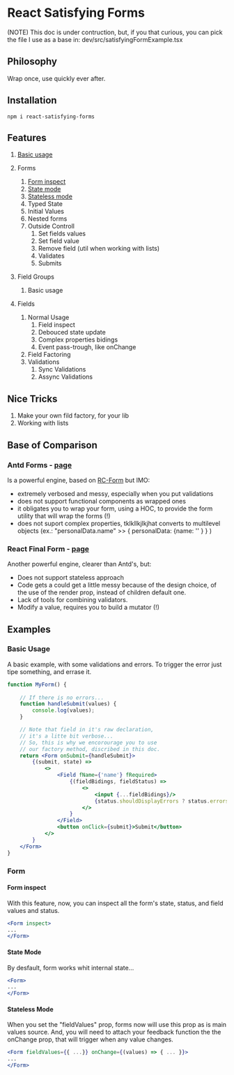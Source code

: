 # React Satisfying Forms
(NOTE) This doc is under contruction, but, if you that curious, you can pick the file I use as a base in: dev/src/satisfyingFormExample.tsx 

## Philosophy

Wrap once, use quickly ever after.

## Installation

` npm i react-satisfying-forms `

## Features

1. [Basic usage](#basic-usage)
1. Forms
    1. [Form inspect](#form-inspect)
    1. [State mode](#state-mode)
    1. [Stateless mode](#stateless-mode)
    1. Typed State
    1. Initial Values
    1. Nested forms
    1. Outside Controll
        1. Set fields values
        1. Set field value
        1. Remove field (util when working with lists)
        1. Validates
        1. Submits

1. Field Groups
    1. Basic usage

1. Fields
    1. Normal Usage
        1. Field inspect
        1. Debouced state update
        1. Complex properties bidings
        1. Event pass-trough, like onChange
    1. Field Factoring
    1. Validations
        1. Sync Validations
        1. Assync Validations

## Nice Tricks
1. Make your own fild factory, for your lib
1. Working with lists


## Base of Comparison

### Antd Forms - [page](https://ant.design/components/form/)
Is a powerful engine, based on [RC-Form](https://github.com/react-component/form) but IMO:

- extremely verbosed and messy, especially when you put validations
- does not support functional components as wrapped ones
- it obligates you to wrap your form, using a HOC, to provide the form utility that will wrap the forms (!)
- does not suport complex properties, tklkllkjlkjhat converts to multilevel objects (ex.: "personalData.name" >> { personalData: {name: '' } } )

### React Final Form - [page](https://github.com/final-form/react-final-form)

Another powerful engine, clearer than Antd's, but:
- Does not support stateless approach
- Code gets a could get a little messy because of the design choice, of the use of the render prop, instead of children default one.
- Lack of tools for combining validators.
- Modify a value, requires you to build a mutator (!)

## Examples
### Basic Usage
A basic example, with some validations and errors. To trigger the error just tipe something, and errase it.

```jsx
function MyForm() {
    
    // If there is no errors...
    function handleSubmit(values) {
        console.log(values);
    }

    // Note that field in it's raw declaration, 
    // it's a litte bit verbose... 
    // So, this is why we encorourage you to use 
    // our factory method, discribed in this doc.
    return <Form onSubmit={handleSubmit}>
        {(submit, state) => 
            <>
                <Field fName={'name'} fRequired>
                    {(fieldBidings, fieldStatus) => 
                        <>
                            <input {...fieldBidings}/>
                            {status.shouldDisplayErrors ? status.errors : ""}
                        </>
                    }
                </Field>
                <button onClick={submit}>Submit</button>
            </>
        }
    </Form>
}
```

### Form
#### Form inspect
With this feature, now, you can inspect all the form's state, status, and field values and status.

```jsx
<Form inspect>
...
</Form>
```

#### State Mode
By desfault, form works whit internal state...

```jsx
<Form>
...
</Form>
```

#### Stateless Mode
When you set the "fieldValues" prop, forms now will use this prop as is main values source. And, you will need to attach your feedback function the the onChange prop, that will trigger when any value changes.

```jsx
<Form fieldValues={{ ...}} onChange={(values) => { ... }}>
...
</Form>
```